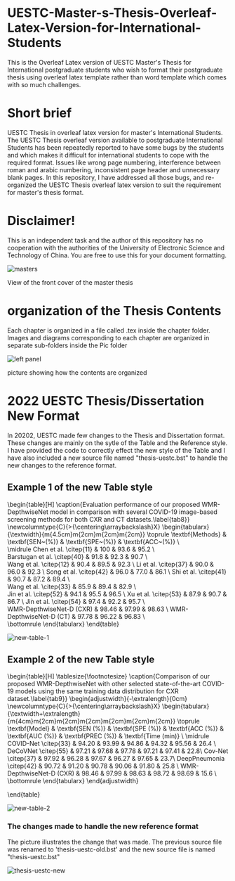 # UESTC-Master-s-Thesis-Overleaf-Latex-Version-for-International-Students
This is the Overleaf Latex version of UESTC Master's Thesis for International postgraduate students who wish to format their postgraduate thesis using overleaf latex template rather than word template which comes with so much challenges.

# Short brief
UESTC Thesis in overleaf latex version for master's International Students. The UESTC Thesis overleaf version available to postgraduate International Students has been repeatedly reported to have some bugs by the students and which makes it difficult for international students to cope with the required format. Issues like wrong page numbering, interference between roman and arabic numbering, inconsistent page header and unnecessary blank pages. In this repository, I have addressed all those bugs, and re-organized the UESTC Thesis overleaf latex version to suit the requirement for master's thesis format. 

# Disclaimer!  
This is an independent task and the author of this repository has no cooperation with the authorities of the University of Electronic Science and Technology of China. You are free to use this for your document formatting. 


![masters](https://user-images.githubusercontent.com/63404097/150161284-736aac93-7664-484b-ad3c-9320d45b415d.PNG)

View of the front cover of the master thesis

# organization of the Thesis Contents
Each chapter is organized in a file called .tex inside the chapter folder.
Images and diagrams corresponding to each chapter are organized in separate sub-folders inside the Pic folder

![left panel](https://user-images.githubusercontent.com/63404097/150158245-5d5aa229-aa3f-4015-b2d0-d6ea7b1186cf.PNG)

picture showing how the contents are organized


# 2022 UESTC Thesis/Dissertation New Format

In 20202, UESTC made few changes to the Thesis and Dissertation format. These changes are mainly on the sytle of the Table and the Reference style.
I have provided the code to correctly effect the new style of the Table and I have also included a new source file named "thesis-uestc.bst" to handle the new changes to the reference format.  

## Example 1 of the new Table style

\begin{table}[H] 
\caption{Evaluation performance of our proposed WMR-DepthwiseNet model in comparison with several COVID-19 image-based screening methods for both CXR and CT datasets.\label{tab8}}
\newcolumntype{C}{>{\centering\arraybackslash}X}
\begin{tabularx}{\textwidth}{m{4.5cm}m{2cm}m{2cm}m{2cm}}
\toprule
    \textbf{Methods} & \textbf{SEN~(\%)}  &  \textbf{SPE~(\%)}      & \textbf{ACC~(\%)} \\  
\midrule
		 Chen et al. \citep{11} & 100 & 93.6 & 95.2      \\  
		 Barstugan et al. \citep{40} & 91.8 & 92.3 & 90.7  \\  
		 Wang et al. \citep{12} & 90.4 & 89.5 & 92.3      \\ 
		 Li et al. \citep{37} & 90.0 & 96.0 & 92.3       \\ 
		 Song et al. \citep{42} & 96.0 & 77.0 & 86.1    \\ 
		 Shi et al. \citep{41} & 90.7 & 87.2 & 89.4     \\  
		 Wang et al. \citep{33} & 85.9 & 89.4 & 82.9    \\  
		 Jin et al. \citep{52} & 94.1 & 95.5 & 96.5     \\ 
		 Xu et al. \citep{53} & 87.9 & 90.7 & 86.7     \\ 
		 Jin et al. \citep{54} & 97.4 & 92.2 & 95.7    \\  
		 WMR-DepthwiseNet-D (CXR) & 98.46 & 97.99 & 98.63 \\ 
		 WMR-DepthwiseNet-D (CT) & 97.78 & 96.22 & 96.83 \\  
\bottomrule
\end{tabularx}
\end{table}


![new-table-1](https://user-images.githubusercontent.com/63404097/159204327-f9fd8a20-a152-40f0-b959-d83c3a8f68f0.PNG)


## Example 2 of the new Table style

\begin{table}[H]
\tablesize{\footnotesize}
\caption{Comparison of our proposed WMR-DepthwiseNet with other selected state-of-the-art COVID-19 models using the same training data distribution for CXR dataset.\label{tab9}}
	\begin{adjustwidth}{-\extralength}{0cm}
		\newcolumntype{C}{>{\centering\arraybackslash}X}
		\begin{tabularx}{\textwidth+\extralength}{m{4cm}m{2cm}m{2cm}m{2cm}m{2cm}m{2cm}m{2cm}}
		\toprule
\textbf{Model} & \textbf{SEN (\%)} & \textbf{SPE (\%)} & \textbf{ACC (\%)} & \textbf{AUC (\%)} & \textbf{PREC (\%)} & \textbf{Time (min)} \\
\midrule		
COVID-Net \citep{33} &  94.20   & 93.99   & 94.86    & 94.32     & 95.56  & 26.4 \\ 
DeCoVNet  \citep{55} &  97.21  & 97.68   & 97.78    & 97.21    & 97.41    & 22.8\\ 
Cov-Net \citep{37} &  97.92   & 96.28   & 97.67    & 96.27     & 97.65    & 23.7\\
DeepPneumonia \citep{42} &  90.72   & 91.20   & 90.78    & 90.06     & 91.80  & 25.8 \\ 
 WMR-DepthwiseNet-D (CXR) & 98.46 & 97.99 & 98.63 & 98.72 & 98.69  & 15.6 \\   
			\bottomrule
		\end{tabularx}
	\end{adjustwidth}
	
\end{table}


![new-table-2](https://user-images.githubusercontent.com/63404097/159204439-5d8010b4-32cf-4d2e-b21e-5e0799b7be4f.PNG)


###  The changes made to handle the new reference format

The picture illustrates the change that was made. The previous source file was renamed to 'thesis-uestc-old.bst' and the new source file is named "thesis-uestc.bst"


![thesis-uestc-new](https://user-images.githubusercontent.com/63404097/159205952-c4a9817b-49b4-4ed7-9fed-743ddbd13f28.PNG)
